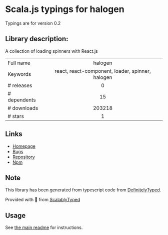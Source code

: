 
# Scala.js typings for halogen

Typings are for version 0.2

## Library description:
A collection of loading spinners with React.js

|                    |                 |
| ------------------ | :-------------: |
| Full name          | halogen |
| Keywords           | react, react-component, loader, spinner, halogen |
| # releases         | 0 |
| # dependents       | 15 |
| # downloads        | 203218 |
| # stars            | 1 |

## Links
- [Homepage](https://github.com/yuanyan/halogen#readme)
- [Bugs](https://github.com/yuanyan/halogen/issues)
- [Repository](https://github.com/yuanyan/halogen)
- [Npm](https://www.npmjs.com/package/halogen)
    


## Note
This library has been generated from typescript code from [DefinitelyTyped](https://definitelytyped.org).

Provided with :purple_heart: from [ScalablyTyped](https://github.com/oyvindberg/ScalablyTyped)

## Usage
See [the main readme](../../readme.md) for instructions.


